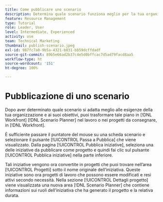 ```yaml
---
title: Come pubblicare uno scenario
description: Determina quale scenario funziona meglio per la tua organizzazione utilizzando il progetto  [!DNL Scenario Planner]. Learn how to publish the scenario and turn the plan into a [!DNL Workfront] .
feature: Resource Management
type: Tutorial
role: Leader, User
level: Intermediate, Experienced
activity: use
team: Technical Marketing
thumbnail: publish-scenario.jpeg
exl-id: 987fc7a0-9b5a-4321-b831-bb59dcffdadf
source-git-commit: 89b5e66ad2b37c4e5d0bffcac7d5ad79facd8aa5
workflow-type: ht
source-wordcount: '151'
ht-degree: 100%

---
```


# Pubblicazione di uno scenario

Dopo aver determinato quale scenario si adatta meglio alle esigenze della tua organizzazione e ai suoi obiettivi, puoi trasformare tale piano in [!DNL Workfront] [!DNL Scenario Planner] nel lavoro o nei progetti da consegnare, in [!DNL Workfront].

È sufficiente passare il puntatore del mouse su una scheda scenario e selezionare il pulsante [!UICONTROL Passa a Pubblica] che viene visualizzato. Dalla pagina [!UICONTROL Pubblica iniziative], seleziona una delle iniziative da pubblicare come progetto e quindi fai clic sul pulsante [!UICONTROL Pubblica iniziative] nella parte inferiore.

Tali iniziative vengono ora convertite in progetti che puoi trovare nell’area [!UICONTROL Progetti] sotto il nome originale dell’iniziativa. Queste iniziative sono ora progetti di lavoro che possono essere modificati e resi attivi secondo necessità. Nella sezione [!UICONTROL Dettagli progetto] viene visualizzata una nuova area [!DNL Scenario Planner] che contiene informazioni sui ruoli dell’iniziativa che ha generato il progetto e la relativa durata.
